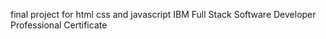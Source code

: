 final project for html css and javascript 
IBM Full Stack Software Developer Professional Certificate
